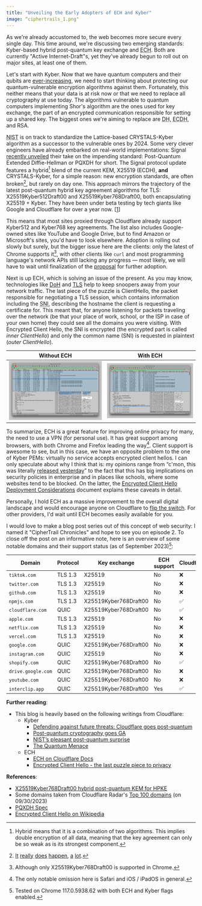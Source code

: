 ```yaml
---
title: "Unveiling the Early Adopters of ECH and Kyber"
image: “ciphertrails_1.png"
---
```


As we're already accustomed to, the web becomes more secure every single day. This time around, we're discussing two emerging standards: Kyber-based hybrid post-quantum key exchange and <abbr title="Encrypted Client Hello">ECH</abbr>. Both are currently "Active Internet-Draft"s, yet they've already begun to roll out on major sites, at least one of them.

Let's start with Kyber. Now that we have quantum computers and their qubits are [ever-increasing](https://www.ibm.com/quantum/roadmap), we need to start thinking about protecting our quantum-vulnerable encryption algorithms against them. Fortunately, this neither means that your data is at risk now or that we need to replace all cryptography at use today. The algorithms vulnerable to quantum computers implementing Shor's algorithm are the ones used for key exchange, the part of an encrypted communication responsible for setting up a shared key. The biggest ones we're aiming to replace are <abbr title="Diffie-Hellman">DH</abbr>, <abbr title="Elliptic Curve Diffie-Hellman">ECDH</abbr>, and RSA.

<abbr title="The National Institute of Standards and Technology">NIST</abbr> is on track to standardize the Lattice-based CRYSTALS-Kyber algorithm as a successor to the vulnerable ones by 2024. Some very clever engineers have already embarked on real-world implementations: Signal [recently unveiled](https://signal.org/blog/pqxdh/) their take on the impending standard: Post-Quantum Extended Diffie-Hellman or PQXDH for short. The Signal protocol update features a hybrid[^1] blend of the current KEM, X25519 (ECDH), **and** CRYSTALS-Kyber, for a simple reason: new encryption standards, are often broken[^2], but rarely on day one. This approach mirrors the trajectory of the latest post-quantum hybrid key agreement algorithms for TLS: X25519Kyber512Draft00 and X25519Kyber768Draft00, both encapsulating X25519 + Kyber. They have been under beta testing by tech giants like Google and Cloudflare for over a year now. [[1](https://blog.cloudflare.com/post-quantum-for-all/)]

This means that most sites proxied through Cloudflare already support Kyber512 and Kyber768 key agreements. The list also includes Google-owned sites like YouTube and Google Drive, but to find Amazon or Microsoft's sites, you'd have to look elsewhere. Adoption is rolling out slowly but surely, but the bigger issue here are the clients: only the latest of Chrome supports it[^3], with other clients like `curl` and most programming language's network APIs still lacking any progress — most likely, we will have to wait until finalization of the [proposal](https://www.ietf.org/archive/id/draft-westerbaan-cfrg-hpke-xyber768d00-00.html) for further adoption.

Next is up ECH, which is solving an issue of the present. As you may know, technologies like [DoH](https://en.wikipedia.org/wiki/DNS_over_HTTPS) and [TLS](https://en.wikipedia.org/wiki/Transport_Layer_Security) help to keep snoopers away from your network traffic. The last piece of the puzzle is ClientHello, the packet responsible for negotiating a TLS session, which contains information including the <abbr title="Server Name Indication">SNI</abbr>, describing the hostname the client is requesting a certificate for. This meant that, for anyone listening for packets traveling over the network (be that your place of work, school, or the ISP in case of your own home) they could see all the domains you were visiting. With Encrypted Client Hello, the SNI is encrypted (the encrypted part is called _inner ClientHello_) and only the common name (SNI) is requested in plaintext (_outer ClientHello_).

| Without ECH                            | With ECH                                 |
| -------------------------------------- | ---------------------------------------- |
| ![image](/img/ciphertrail/no_ech.webp) | ![image](/img/ciphertrail/with_ech.webp) |

To summarize, ECH is a great feature for improving online privacy for many, the need to use a VPN (for personal use). It has great support among browsers, with both Chrome and Firefox leading the way[^4]. Client support is awesome to see, but in this case, we have an opposite problem to the one of Kyber PEMs: virtually no service accepts encrypted client hellos. I can only speculate about why I think that is: my opinions range from “c'mon, this was literally [released yesterday](https://blog.cloudflare.com/announcing-encrypted-client-hello/)” to the fact that this has big implications on security policies in enterprise and in places like schools, where some websites tend to be blocked. On the latter, the [Encrypted Client Hello Deployment Considerations](https://datatracker.ietf.org/doc/draft-campling-ech-deployment-considerations/) document explains these caveats in detail.

Personally, I hold ECH as a massive improvement to the overall digital landscape and would encourage anyone on Cloudflare to [flip the switch](https://dash.cloudflare.com/?to=/:account/:zone/ssl-tls/edge-certificates). For other providers, I'd wait until ECH becomes easily available for you.

I would love to make a blog post series out of this concept of web security: I named it "CipherTrail Chronicles" and hope to see you on episode 2. To close off the post on an informative note, here is an overview of some notable domains and their support status (as of September 2023)[^5]:

| Domain             | Protocol | Key exchange          | ECH support | Cloudflare? |
| ------------------ | -------- | --------------------- | ----------- | ----------- |
| `tiktok.com`       | TLS 1.3  | X25519                | No          | ❌           |
| `twitter.com`      | TLS 1.3  | X25519                | No          | ❌           |
| `github.com`       | TLS 1.3  | X25519                | No          | ❌           |
| `npmjs.com`        | TLS 1.3  | X25519Kyber768Draft00 | No          | ✅           |
| `cloudflare.com`   | QUIC     | X25519Kyber768Draft00 | No          | ✅           |
| `apple.com`        | TLS 1.3  | X25519                | No          | ❌           |
| `netflix.com`      | TLS 1.3  | X25519                | No          | ❌           |
| `vercel.com`       | TLS 1.3  | X25519                | No          | ❌           |
| `google.com`       | QUIC     | X25519Kyber768Draft00 | No          | ❌           |
| `instagram.com`    | QUIC     | X25519                | No          | ❌           |
| `shopify.com`      | QUIC     | X25519Kyber768Draft00 | No          | ✅           |
| `drive.google.com` | QUIC     | X25519Kyber768Draft00 | No          | ❌           |
| `youtube.com`      | QUIC     | X25519Kyber768Draft00 | No          | ❌           |
| `interclip.app`    | QUIC     | X25519Kyber768Draft00 | Yes         | ✅           |

**Further reading**:
- This blog is heavily based on the following writings from Cloudflare:
  - Kyber
    - [Defending against future threats: Cloudflare goes post-quantum](https://blog.cloudflare.com/post-quantum-for-all/)
    - [Post-quantum cryptography goes GA](https://blog.cloudflare.com/post-quantum-cryptography-ga/)
    - [NIST’s pleasant post-quantum surprise](https://blog.cloudflare.com/nist-post-quantum-surprise/)
    - [The Quantum Menace](https://blog.cloudflare.com/the-quantum-menace/)
  - ECH
    - [ECH on Cloudflare Docs](https://developers.cloudflare.com/ssl/edge-certificates/ech/)
    - [Encrypted Client Hello - the last puzzle piece to privacy](https://blog.cloudflare.com/announcing-encrypted-client-hello/)

**References**:

- [X25519Kyber768Draft00 hybrid post-quantum KEM for HPKE](https://www.ietf.org/archive/id/draft-westerbaan-cfrg-hpke-xyber768d00-00.html)
- Some domains taken from Cloudflare Radar's [Top 100 domains](https://radar.cloudflare.com/domains/) (on 09/30/2023) 
- [PQXDH Spec](https://signal.org/docs/specifications/pqxdh/)
- [Encrypted Client Hello on Wikipedia](https://en.wikipedia.org/wiki/Server_Name_Indication)

[^1]: Hybrid means that it is a combination of two algorithms. This implies double encryption of all data, meaning that the key agreement can only be so weak as is its strongest component.
[^2]: [It](https://eprint.iacr.org/2022/214.pdf) [really](https://eprint.iacr.org/2022/975) [does](https://csrc.nist.gov/CSRC/media/Projects/Post-Quantum-Cryptography/documents/round-1/official-comments/guess-again-official-comment.pdf) [happen](https://arxiv.org/abs/1805.05429), [a](https://arstechnica.com/information-technology/2022/08/sike-once-a-post-quantum-encryption-contender-is-koed-in-nist-smackdown/) [lot](https://groups.google.com/a/list.nist.gov/g/pqc-forum/c/KRh8w03PW4E).
[^3]: Although only X25519Kyber768Draft00 is supported in Chrome.
[^4]: The only notable omission here is Safari and iOS / iPadOS in general.
[^5]: Tested on Chrome 117.0.5938.62 with both ECH and Kyber flags enabled.


